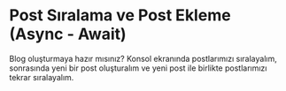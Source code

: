 # Post Sıralama ve Post Ekleme (Async - Await)

Blog oluşturmaya hazır mısınız? Konsol ekranında postlarımızı sıralayalım, sonrasında yeni bir post oluşturalım ve yeni post ile birlikte postlarımızı tekrar sıralayalım.
